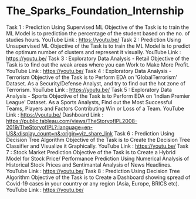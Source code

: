 # The_Sparks_Foundation_Internship

Task 1 : Prediction Using Supervised ML
Objective of the Task is to train the ML Model is to prediction the percentage of the student based on the no. of studies hours.
YouTube Link : https://youtu.be/
Task 2 : Prediction Using Unsupervised ML
Objective of the Task is to train the ML Model is to predict the optimum number of clusters and represent it visually.
YouTube Link : https://youtu.be/
Task 3 : Exploratory Data Analysis - Retail
Objective of the Task is to find out the weak areas where you can Work to Make More Profit.
YouTube Link : https://youtu.be/
Task 4 : Exploratory Data Analysis - Terrorism
Objective of the Task is to Perform EDA on 'GlobalTerrorism' Dataset. As a Security/Defense Analyst, and try to find out the hot zone of Terrorism.
YouTube Link : https://youtu.be/
Task 5 : Exploratory Data Analysis - Sports
Objective of the Task is to Perform EDA on 'Indian Premier League' Dataset. As a Sports Analysts, Find out the Most Successful Teams, Players and Factors Contributing Win or Loss of a Team.
YouTube Link : https://youtu.be/
Dashboard Link : https://public.tableau.com/views/TheStoryofIPL2008-2019/TheStoryofIPL?:language=en-US&:display_count=n&:origin=viz_share_link
Task 6 : Prediction Using Decision Tree Algorithm
Objective of the Task is to Create the Decision Tree Classifier and Visualize it Graphically.
YouTube Link : https://youtu.be/
Task 7 : Stock Market Prediction
Objective of the Task is to Create a Hybrid Model for Stock Price/ Performance Prediction Using Numerical Analysis of Historical Stock Prices and Sentimantal Analysis of News Headlines.
YouTube Link : https://youtu.be/
Task 8 : Prediction Using Decision Tree Algorithm
Objective of the Task is to Create a Dashboard showing spread of Covid-19 cases in your country or any region (Asia, Europe, BRICS etc).
YouTube Link : https://youtu.be/
